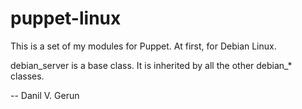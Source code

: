 puppet-linux
============

This is a set of my modules for Puppet. At first, for Debian Linux.


debian_server is a base class. It is inherited by all the other debian_* classes.


--
Danil V. Gerun
